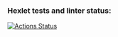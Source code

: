 ### Hexlet tests and linter status:
[![Actions Status](https://github.com/justbepanda/php-phpunit-testing-project-75/actions/workflows/hexlet-check.yml/badge.svg)](https://github.com/justbepanda/php-phpunit-testing-project-75/actions)